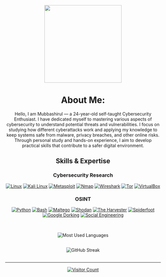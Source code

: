 <div align="center">
  <img height="250" src="https://i.giphy.com/media/v1.Y2lkPTc5MGI3NjExOHRqNnRxNGdiaDNlMGZlaTdkZnJna3E2Z2JhN2hncTZwbTI5NXk1NSZlcD12MV9pbnRlcm5hbF9naWZfYnlfaWQmY3Q9Zw/W3klTgJuKy5vymEoe7/giphy.gif" />
  
  #  About Me:
Hello, I am Mubbashirul — a 24-year-old self-taught Cybersecurity Enthusiast. I have dedicated myself to mastering various aspects of cybersecurity to understand potential threats and vulnerabilities. I focus on studying how different cyberattacks work and applying my knowledge to keep systems safe from malware, privacy breaches, and other online risks. Through personal study and hands-on experience, I aim to develop practical skills that contribute to a safer digital environment.



## Skills & Expertise

### Cybersecurity Research
[![Linux](https://img.shields.io/badge/-Linux-%23000?style=for-the-badge&labelColor=black&logo=linux&logoColor=white)](https://www.linux.org)
[![Kali Linux](https://img.shields.io/badge/-Kali_Linux-%233D8DA8?style=for-the-badge&labelColor=black&logo=kali-linux&logoColor=white)](https://www.kali.org)
[![Metasploit](https://img.shields.io/badge/-Metasploit-%230E62A4?style=for-the-badge&labelColor=black&logo=metasploit&logoColor=white)](https://www.metasploit.com)
[![Nmap](https://img.shields.io/badge/-Nmap-%23F65D5D?style=for-the-badge&labelColor=black&logo=nmap&logoColor=white)](https://nmap.org)
[![Wireshark](https://img.shields.io/badge/-Wireshark-%233DA5E8?style=for-the-badge&labelColor=black&logo=wireshark&logoColor=white)](https://www.wireshark.org)
[![Tor](https://img.shields.io/badge/-Tor-%23003399?style=for-the-badge&labelColor=black&logo=tor-project&logoColor=white)](https://www.torproject.org)
[![VirtualBox](https://img.shields.io/badge/-VirtualBox-%23A65E2E?style=for-the-badge&labelColor=black&logo=virtualbox&logoColor=white)](https://www.virtualbox.org)

### OSINT
[![Python](https://img.shields.io/badge/-Python-%233573B5?style=for-the-badge&labelColor=black&logo=python&logoColor=white)](https://www.python.org)
[![Bash](https://img.shields.io/badge/-Bash-%234EAA25?style=for-the-badge&labelColor=black&logo=gnu-bash&logoColor=white)](https://www.gnu.org/software/bash/)
[![Maltego](https://img.shields.io/badge/-Maltego-%23A6340B?style=for-the-badge&labelColor=black&logo=maltego&logoColor=white)](https://www.paterva.com)
[![Shodan](https://img.shields.io/badge/-Shodan-%230E2B8A?style=for-the-badge&labelColor=black&logo=shodan&logoColor=white)](https://www.shodan.io)
[![The Harvester](https://img.shields.io/badge/-The_Harvester-%23E0523E?style=for-the-badge&labelColor=black&logo=the-harvester&logoColor=white)](https://github.com/laramies/theHarvester)
[![Spiderfoot](https://img.shields.io/badge/-Spiderfoot-%238A2BE2?style=for-the-badge&labelColor=black&logo=spiderfoot&logoColor=white)](https://www.spiderfoot.net)
[![Google Dorking](https://img.shields.io/badge/-Google_Dorking-%234D88E1?style=for-the-badge&labelColor=black)](https://www.google.com)
[![Social Engineering](https://img.shields.io/badge/-Social_Engineering-%23FFA07A?style=for-the-badge&labelColor=black)](https://www.social-engineer.org)






 
  <br/><br/>
  <img src="https://github-readme-stats.vercel.app/api/top-langs/?username=mubbashirulislam&theme=dark&hide_border=false&layout=compact" alt="Most Used Languages"/>
   <br/><br/>
  
  
  <img src="https://github-readme-streak-stats.herokuapp.com/?user=mubbashirulislam&theme=dark&hide_border=false" alt="GitHub Streak"/>
  <br/><br/>

  
  ---
  <a href="https://visitcount.itsvg.in"><img src="https://visitcount.itsvg.in/api?id=mubbashirulislam&icon=0&color=0" alt="Visitor Count"/></a>
</div>
